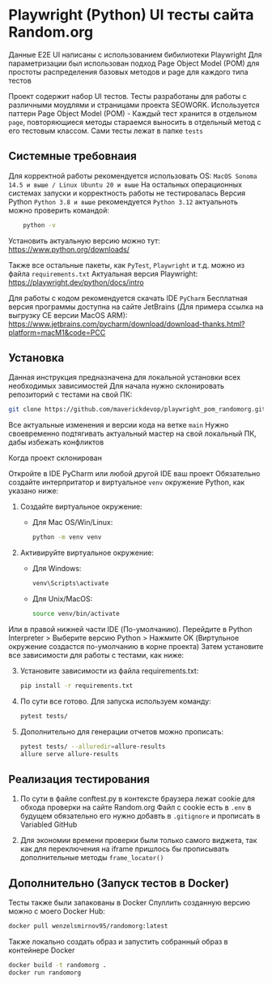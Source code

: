 # Playwright (Python) UI тесты сайта Random.org

Данные E2E UI написаны с использованием бибилиотеки Playwright
Для параметризации был использован подход Page Object Model (POM) для простоты распределения базовых методов и page для каждого типа тестов

Проект содержит набор UI тестов. Тесты разработаны для работы с различными моудлями и страницами проекта SEOWORK.
Используется паттерн Page Object Model (POM) - Каждый тест хранится в отдельном `page`, повторяющиеся методы стараемся выносить в отдельный метод с его тестовым классом.
Сами тесты лежат в папке `tests`

## Системные требовнаия

Для корректной работы рекомендуется использовать OS: `MacOS Sonoma 14.5 и выше / Linux Ubuntu 20 и выше`
На остальных операционных системах запуски и корректность работы не тестировалась
Версия Python `Python 3.8 и выше` рекомендуется `Python 3.12` актуальноть можно проверить командой:
```bash
    python -v
```
Установить актуальную версию можно тут: https://www.python.org/downloads/

Также все остальные пакеты, как `PyTest`, `Playwright` и т.д. можно из файла `requirements.txt`
Актуальная версия Playwright: https://playwright.dev/python/docs/intro

Для работы с кодом рекомендуется скачать IDE `PyCharm`
Бесплатная версия программы доступна на сайте JetBrains (Для примера ссылка на выгрузку CE версии MacOS ARM): https://www.jetbrains.com/pycharm/download/download-thanks.html?platform=macM1&code=PCC

## Установка

Данная инструкция предназначена для локальной установки всех необходимых зависимостей
Для начала нужно склонировать репозиторий с тестами на свой ПК:

``` bash
git clone https://github.com/maverickdevop/playwright_pom_randomorg.git
```

Все актуальные изменения и версии кода на ветке `main`
Нужно своевременно подтягивать актуальный мастер на свой локальный ПК, дабы избежать конфликтов

Когда проект склонирован

Откройте в IDE PyCharm или любой другой IDE ваш проект
Обязательно создайте интерпритатор и виртуальное `venv` окружение Python, как указано ниже:

1. Создайте виртуальное окружение:

   - Для Mac OS/Win/Linux:
       ```bash
       python -m venv venv
       ```

2. Активируйте виртуальное окружение:

    - Для Windows:
        ```bash
        venv\Scripts\activate
        ```
    - Для Unix/MacOS:
        ```bash
        source venv/bin/activate
        ```

Или в правой нижней части IDE (По-умолчанию). Перейдите в Python Interpreter > Выберите версию Python > Нажмите OK (Виртульное окружение создастся по-умолчанию в корне проекта)
Затем установите все зависимости для работы с тестами, как ниже:

3. Установите зависимости из файла requirements.txt:
    ```bash
    pip install -r requirements.txt
    ```

4. По сути все готово. Для запуска используем команду:
    ```bash
    pytest tests/
    ```
5. Дополнительно для генерации отчетов можно прописать:
    ```bash
    pytest tests/ --alluredir=allure-results
   allure serve allure-results
    ```

## Реализация тестирования

1. По сути в файле conftest.py в контексте браузера лежат cookie для обхода проверки на сайте Random.org
Файл с cookie есть в  `.env` в будущем обязательно его нужно добавть в `.gitignore` и прописать в Variabled GitHub


2. Для экономии времени проверки были только самого виджета, так как для переключения на iframe пришлось бы прописывать
дополнительные методы `frame_locator()`

## Дополнительно (Запуск тестов в Docker)

Тесты также были запакованы в Docker
Спуллить созданную версию можно с моего Docker Hub:
```bash
docker pull wenzelsmirnov95/randomorg:latest
```

Также локально создать образ и запустить собранный образ в контейнере Docker
```bash
docker build -t randomorg .
docker run randomorg
```
